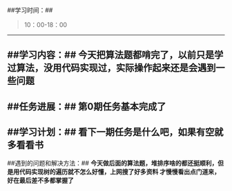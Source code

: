 ##学习时间：##
>10：00-18：00
---
##学习内容：##
**今天把算法题都啃完了，以前只是学过算法，没用代码实现过，实际操作起来还是会遇到一些问题**
---
##任务进展：##
**第0期任务基本完成了**
---
##学习计划：##
**看下一期任务是什么吧，如果有空就多看看书**
---
##遇到的问题和解决方法：##
**今天做后面的算法题，堆排序啥的都还挺顺利，但是用代码实现树的遍历就不怎么好懂，上网搜了好多资料
才慢慢看出点门道来，好在最后差不多都掌握了**